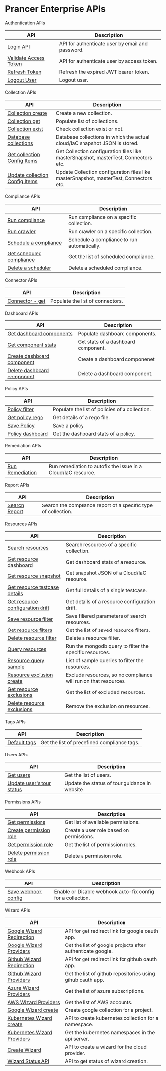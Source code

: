 **Prancer Enterprise APIs**
===

Authentication APIs

| API | Description |
|------------|-------------|
| [Login API](authentication.md#login-api) |  API for authenticate user by email and password. |
| [Validate Access Token](authentication.md#validate-access-token) |  API for authenticate user by access token. |
| [Refresh Token](authentication.md#refresh-token) |  Refresh the expired JWT bearer token. |
| [Logout User](authentication.md#logout-api) |  Logout user. |


Collection APIs

| API | Description |
|------------|-------------|
| [Collection create](collection.md#collection-create) |  Create a new collection. |
| [Collection get](collection.md#collection-get) |  Populate list of collections. |
| [Collection exist](collection.md#collection-exists) | Check collection exist or not. |
| [Database collections](collection.md#database-collection-get) | Database collections in which the actual cloud/IaC snapshot JSON is stored. |
| [Get collection Config Items](collection.md#get-collection-config-items) | Get Collection configuration files like masterSnapshot, masterTest, Connectors etc. |
| [Update collection Config Items](collection.md#update-collection-config-items) | Update Collection configuration files like masterSnapshot, masterTest, Connectors etc. |

Compliance APIs

| API | Description |
|------------|-------------|
| [Run compliance](compliance.md#compliance-run-compliance) | Run compliance on a specific collection. |
| [Run crawler](compliance.md#compliance-run-crawler) | Run crawler on a specific collection. |
| [Schedule a compliance](compliance.md#compliance-add-schedulers) | Schedule a compliance to run automatically. |
| [Get scheduled compliance](compliance.md#compliance-get-scheduler) | Get the list of scheduled compliance. |
| [Delete a scheduler](compliance.md#compliance-delete-scheduler) | Delete a scheduled compliance. |

Connector APIs

| API | Description |
|------------|-------------|
| [Connector - get](connector.md#connector-get) | Populate the list of connectors. |

Dashboard APIs

| API | Description |
|------------|-------------|
| [Get dashboard components](dashboard.md#dashboard-get-components) | Populate dashboard components. |
| [Get component stats](dashboard.md#dashboard-stats) | Get stats of a dashboard component. |
| [Create dashboard component](dashboard.md#dashboard-create-component) | Create a dashboard componenet |
| [Delete dashboard component](dashboard.md#dashboard-delete-component) | Delete a dashboard component. |

Policy APIs

| API | Description |
|------------|-------------|
| [Policy filter](policy.md#policy-filter) | Populate the list of policies of a collection. |
| [Get policy rego](policy.md#get-policy-rego) | Get details of a rego file. |
| [Save Policy](policy.md#save-policy) | Save a policy |
| [Policy dashboard](policy.md#policy-dashboard) | Get the dashboard stats of a policy. |

Remediation APIs

| API | Description |
|------------|-------------|
| [Run Remediation](remediation.md#remediation-run) | Run remediation to autofix the issue in a Cloud/IaC resource.|


Report APIs

| API | Description |
|------------|-------------|
| [Search Report](reports.md#report-search) | Search the compliance report of a specific type of collection. |

Resources APIs

| API | Description |
|------------|-------------|
| [Search resources](resources.md#resources-search) | Search resources of a specific collection. |
| [Get resource dashboard](resources.md#resources-dashboard) | Get dashboard stats of a resource. |
| [Get resource snapshot](resources.md#resources-get) | Get snapshot JSON of a Cloud/IaC resource. |
| [Get resource testcase details](resources.md#resource-testcase-detail) | Get full details of a single testcase. |
| [Get resource configuration drift](resources.md#resource-configuration-drift-detail) | Get details of a resource configuration drift. |
| [Save resource filter](resources.md#resource-filter-save) | Save filtered parameters of search resources. |
| [Get resource filters](resources.md#resource-filter-get) | Get the list of saved resource filters. |
| [Delete resource filter](resources.md#resource-filter-delete) | Delete a resource filter. |
| [Query resources](resources.md#resource-query) | Run the mongodb query to filter the specific resources. |
| [Resource query sample](resources.md#resource-query-sample) | List of sample queries to filter the resources. |
| [Resource exclusion create](resources.md#resource-exclusion-create) | Exclude resources, so no compliance will run on that resources. |
| [Get resource exclusions](resources.md#resource-exclusion-get) | Get the list of excluded resources. |
| [Delete resource exclusions](resources.md#resource-exclusion-delete) | Remove the exclusion on resources. |

Tags APIs

| API | Description |
|------------|-------------|
| [Default tags](tags.md#default-tags) | Get the list of predefined compliance tags. |

Users APIs

| API | Description |
|------------|-------------|
| [Get users](users.md#users-get) | Get the list of users. |
| [Update user's tour status](users.md#users-update-tour-status) | Update the status of tour guidance in website. |

Permissions APIs

| API | Description |
|------------|-------------|
| [Get permissions](permissions.md#permissions-get) | Get list of available permissions. |
| [Create permission role](permissions.md#permissions-role-create) | Create a user role based on permissions. |
| [Get permission role](permissions.md#permissions-role-get) | Get the list of permission roles. |
| [Delete permission role](permissions.md#permissions-role-delete) | Delete a permission role. |

Webhook APIs

| API | Description |
|------------|-------------|
| [Save webhook config](webhook.md#webhook-save) | Enable or Disable webhook auto-fix config for a collection. |

Wizard APIs

| API | Description |
|------------|-------------|
| [Google Wizard Redirection](wizard.md#google-wizard-redirection-api) | API for get redirect link for google oauth app. |
| [Google Wizard Providers](wizard.md#google-wizard-provider-api) | Get the list of google projects after authenticate google. |
| [Github Wizard Redirection](wizard.md#github-wizard-redirection-api) | API for get redirect link for github oauth app. |
| [Github Wizard Providers](wizard.md#github-wizard-provider-api) | Get the list of github repositories using gihub oauth app. |
| [Azure Wizard Providers](wizard.md#azure-wizard-provider-api) | Get the list of azure subscriptions. |
| [AWS Wizard Providers](wizard.md#aws-wizard-provider-api) | Get the list of AWS accounts. |
| [Google Wizard create](wizard.md#google-wizard-create-api) | Create google collection for a project. |
| [Kubernetes Wizard create](wizard.md#kubernetes-wizard-create-api) | API to create kubernetes collection for a namespace. |
| [Kubernetes Wizard Providers](wizard.md#kubernetes-wizard-provider-api) | Get the kubernetes namespaces in the api server. |
| [Create Wizard](wizard.md#wizard-creation-creation-of-a-wizard-for-cloud-provider) | API to create a wizard for the cloud provider. |
| [Wizard Status API](wizard.md#wizard-status-api) | API to get status of wizard creation. |
